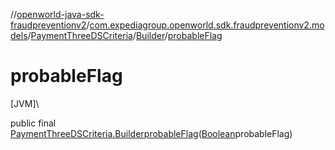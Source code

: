 //[openworld-java-sdk-fraudpreventionv2](../../../../index.md)/[com.expediagroup.openworld.sdk.fraudpreventionv2.models](../../index.md)/[PaymentThreeDSCriteria](../index.md)/[Builder](index.md)/[probableFlag](probable-flag.md)

# probableFlag

[JVM]\

public final [PaymentThreeDSCriteria.Builder](index.md)[probableFlag](probable-flag.md)([Boolean](https://docs.oracle.com/javase/8/docs/api/java/lang/Boolean.html)probableFlag)
